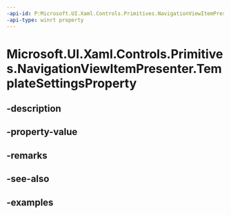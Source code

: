 ```yaml
---
-api-id: P:Microsoft.UI.Xaml.Controls.Primitives.NavigationViewItemPresenter.TemplateSettingsProperty
-api-type: winrt property
---
```


# Microsoft.UI.Xaml.Controls.Primitives.NavigationViewItemPresenter.TemplateSettingsProperty

<!--
public static Windows.UI.Xaml.DependencyProperty TemplateSettingsProperty { get; }
-->


## -description

## -property-value

## -remarks

## -see-also

## -examples


